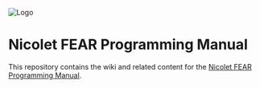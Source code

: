 ![Logo](http://www.nicoletfear.com/style/images/logo.png)

# Nicolet FEAR Programming Manual

This repository contains the wiki and related content for the [Nicolet FEAR Programming Manual](/wiki).
